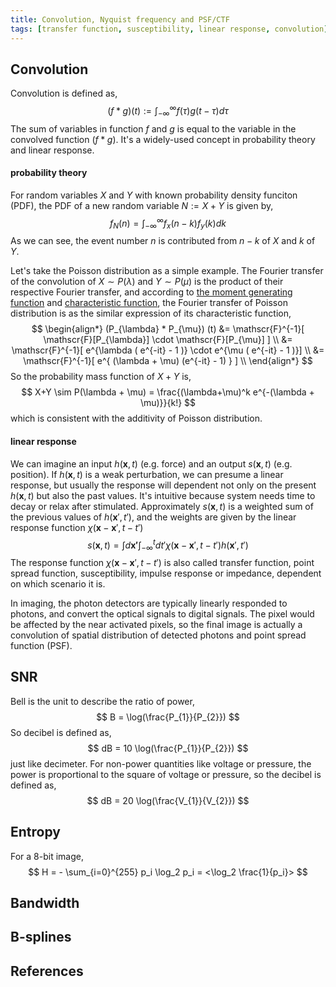 ```yaml
---
title: Convolution, Nyquist frequency and PSF/CTF
tags: [transfer function, susceptibility, linear response, convolution]
---
```


## Convolution ##

Convolution is defined as,
$$
(f*g)(t) := \int_{-\infty}^{\infty} f(\tau) g(t-\tau) d\tau
$$
The sum of variables in function $f$ and $g$ is equal to the variable in the convolved function $(f*g)$.
It's a widely-used concept in probability theory and linear response.

#### probability theory ####

For random variables $X$ and $Y$ with known probability density funciton (PDF), the PDF of a new random variable $N := X+Y$ is given by,
$$
f_{N}(n) = \int_{-\infty}^{\infty} f_{x}(n-k)f_{y}(k) dk 
$$
As we can see, the event number $n$ is contributed from $n-k$ of $X$ and $k$ of $Y$.

Let's take the Poisson distribution as a simple example. The Fourier transfer of the convolution of $X \sim P(\lambda)$ and $Y \sim P(\mu)$ is the product of their respective Fourier transfer, and according to [the moment generating function](https://psichen.github.io/2021/02/13/common-probability-mass-functions/) and [characteristic function](https://psichen.github.io/2021/02/11/generating-functions-of-probability-distribution/#characteristic-functions), the Fourier transfer of Poisson distribution is as the similar expression of its characteristic function,
$$
\begin{align*}
(P_{\lambda} * P_{\mu}) (t)
&=  \mathscr{F}^{-1}[ \mathscr{F}[P_{\lambda}] \cdot \mathscr{F}[P_{\mu}] ] \\
&=  \mathscr{F}^{-1}[ e^{\lambda ( e^{-it} - 1 )} \cdot e^{\mu ( e^{-it} - 1 )}] \\
&=  \mathscr{F}^{-1}[ e^{ (\lambda + \mu) (e^{-it} - 1) } ] \\
\end{align*}
$$
So the probability mass function of $X+Y$ is,
$$
X+Y \sim P(\lambda + \mu) = \frac{(\lambda+\mu)^k e^{-(\lambda + \mu)}}{k!}
$$
which is consistent with the additivity of Poisson distribution.

#### linear response ####

We can imagine an input $h(\mathbf{x},t)$ (e.g. force) and an output $s(\mathbf{x},t)$ (e.g. position). If $h(\mathbf{x},t)$ is a weak perturbation, we can presume a linear response, but usually the response will dependent not only on the present $h(\mathbf{x},t)$ but also the past values. It's intuitive because system needs time to decay or relax after stimulated. Approximately $s(\mathbf{x},t)$ is a weighted sum of the previous values of $h(\mathbf{x}',t')$, and the weights are given by the linear response function $\chi(\mathbf{x}-\mathbf{x}',t-t')$
$$
s(\mathbf{x}, t) = \int d\mathbf{x'} \int_{-\infty}^{t} dt' \chi(\mathbf{x} - \mathbf{x}', t-t') h(\mathbf{x}', t')
$$
The response function $\chi(\mathbf{x}-\mathbf{x}',t-t')$ is also called transfer function, point spread function, susceptibility, impulse response or impedance, dependent on which scenario it is.

In imaging, the photon detectors are typically linearly responded to photons, and convert the optical signals to digital signals. The pixel would be affected by the near activated pixels, so the final image is actually a convolution of spatial distribution of detected photons and point spread function (PSF).

## SNR ##
Bell is the unit to describe the ratio of power,
$$
B = \log(\frac{P_{1}}{P_{2}})
$$
So decibel is defined as,
$$
dB = 10 \log(\frac{P_{1}}{P_{2}})
$$
just like decimeter. For non-power quantities like voltage or pressure, the power is proportional to the square of voltage or pressure, so the decibel is defined as,
$$
dB = 20 \log(\frac{V_{1}}{V_{2}})
$$

## Entropy ##
For a 8-bit image,
$$
H = - \sum_{i=0}^{255} p_i \log_2 p_i = <\log_2 \frac{1}{p_i}>
$$


## Bandwidth ##

## B-splines ##

## References ##
